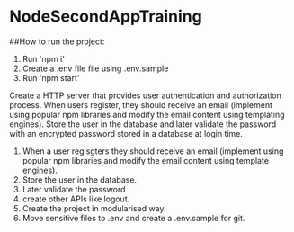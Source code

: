 # NodeSecondAppTraining

##How to run the project:
1. Run 'npm i'
2. Create a .env file file using .env.sample
3. Run 'npm start'
   
Create a HTTP server that provides user authentication and authorization process. When users register, they should receive an email (implement using popular npm libraries and modify the email content using templating engines). Store the user in the database and later validate the password with an encrypted password stored in a database at  login time.

1. When a user regisgters they should receive an email (implement using popular npm libraries and modify the email content using template engines).
2. Store the user in the database.
3. Later validate the password
4. create other APIs like logout.
5. Create the project in modularised way.
6. Move sensitive files to .env and create a .env.sample for git.
